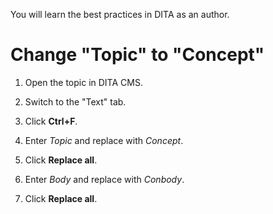 You will learn the best practices in DITA as an author.

# Change "Topic" to "Concept"

1. Open the topic in DITA CMS.

2. Switch to the "Text" tab.

3. Click **Ctrl+F**.

4. Enter *Topic* and replace with *Concept*.

5. Click **Replace all**.

6. Enter *Body* and replace with *Conbody*.

7. Click **Replace all**.
